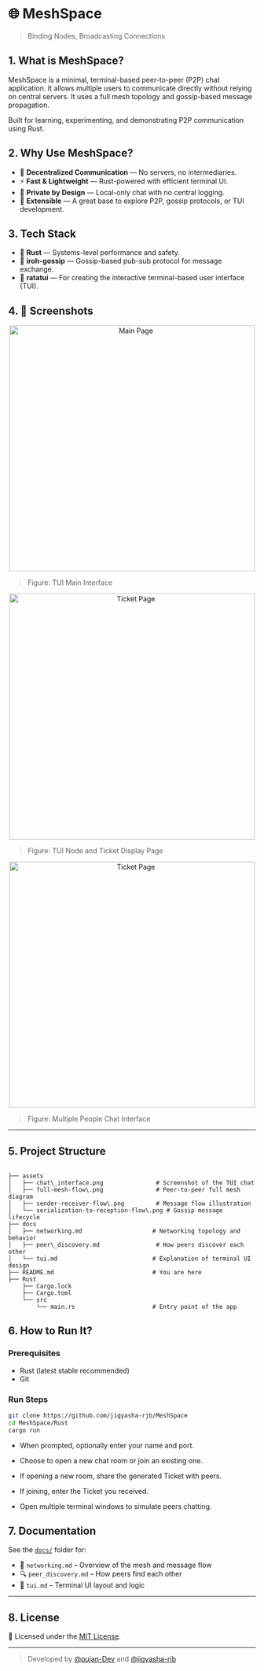 # 🌐 MeshSpace

> Binding Nodes, Broadcasting Connections

## 1. What is MeshSpace?

MeshSpace is a minimal, terminal-based peer-to-peer (P2P) chat application. It allows multiple users to communicate directly without relying on central servers. It uses a full mesh topology and gossip-based message propagation.

Built for learning, experimenting, and demonstrating P2P communication using Rust.

## 2. Why Use MeshSpace?

- 🛜 **Decentralized Communication** — No servers, no intermediaries.
- ⚡ **Fast & Lightweight** — Rust-powered with efficient terminal UI.
- 🔐 **Private by Design** — Local-only chat with no central logging.
- 🧪 **Extensible** — A great base to explore P2P, gossip protocols, or TUI development.

## 3. Tech Stack

- 🦀 **Rust** — Systems-level performance and safety.
- 📡 **iroh-gossip** — Gossip-based pub-sub protocol for message exchange.
- 🧵 **ratatui** — For creating the interactive terminal-based user interface (TUI).


## 4. 📸 Screenshots
<p align="center">
  <img src="assets/main-page.png" alt="Main Page" width="500">
  <br/>
</p>

> Figure: TUI Main Interface

<p align="center">
  <img src="assets/ticket-page.png" alt="Ticket Page" width="500">
  <br/>
</p>

> Figure: TUI Node and Ticket Display Page

<p align="center">
  <img src="assets/multiple-people-chat.png" alt="Ticket Page" width="500">
  <br/>
</p>

> Figure: Multiple People Chat Interface

---

## 5. Project Structure

```

├── assets
│   ├── chat\_interface.png               # Screenshot of the TUI chat
│   ├── full-mesh-flow\.png               # Peer-to-peer full mesh diagram
│   ├── sender-receiver-flow\.png         # Message flow illustration
│   └── serialization-to-reception-flow\.png # Gossip message lifecycle
├── docs
│   ├── networking.md                    # Networking topology and behavior
│   ├── peer\_discovery.md                # How peers discover each other
│   └── tui.md                           # Explanation of terminal UI design
├── README.md                            # You are here
├── Rust
    ├── Cargo.lock
    ├── Cargo.toml
    └── src
        └── main.rs                      # Entry point of the app

```

## 6. How to Run It?
### Prerequisites

- Rust (latest stable recommended)
- Git

### Run Steps

```bash
git clone https://github.com/jigyasha-rjb/MeshSpace
cd MeshSpace/Rust
cargo run
```

- When prompted, optionally enter your name and port.

- Choose to open a new chat room or join an existing one.

- If opening a new room, share the generated Ticket with peers.

- If joining, enter the Ticket you received.

- Open multiple terminal windows to simulate peers chatting.

## 7. Documentation

See the [`docs/`](./docs) folder for:

- 📡 `networking.md` – Overview of the mesh and message flow
- 🔍 `peer_discovery.md` – How peers find each other
- 🎨 `tui.md` – Terminal UI layout and logic

---

## 8. License

📝 Licensed under the [MIT License](./LICENSE).

---

> Developed by [@pujan-Dev](https://github.com/Pujan-Dev) and [@jigyasha-rjb](https://github.com/jigyasha-rjb)
